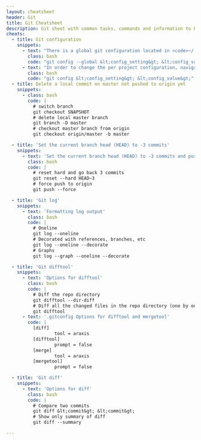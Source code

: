 ```yaml
---
layout: cheatsheet
header: Git
title: Git Cheatsheet
description: Git sheet with common tasks, commands and information to help manage version control with git.
cheats:
  - title: Git configuration
    snippets:
      - text: "There is a global git configuration located in <code>~/.gitconfig</code> and a per project configuration located at <code>&lt;project-path&gt;/.git/config</code>. In order to change the global config edit the corresponding file use the following command"
        class: bash
        code: "git config --global &lt;config_setting&gt; &lt;config_value&gt;"
      - text: "In order to change the per project configuration, navigate into the project directory and use the following command"
        class: bash
        code: "git config &lt;config_setting&gt; &lt;config_value&gt;"
  - title: Delete a local commit on master not pushed to origin yet
    snippets:
      - class: bash
        code: |
          # switch branch
          git checkout SNAPSHOT
          # delete local master branch
          git branch -D master
          # checkout master branch from origin
          git checkout origin/master -b master

  - title: 'Set the current branch head (HEAD) to -3 commits'
    snippets:
      - text: 'Set the current branch head (HEAD) to -3 commits and push to origin'
        class: bash
        code: |
          # reset hard and go back 3 commits
          git reset --hard HEAD~3
          # force push to origin
          git push --force

  - title: 'Git log'
    snippets:
      - text: 'Formatting log output'
        class: bash
        code: |
          # Oneline
          git log --oneline
          # Decorated with references, branches, etc
          git log --oneline --decorate
          # Graphs
          git log --graph --oneline --decorate

  - title: 'Git difftool'
    snippets:
      - text: 'Options for difftool'
        class: bash
        code: |
          # Diff the repo directory
          git difftool --dir-diff
          # Diff all the changed files in the repo directory (one by one)
          git difftool
      - text: '.gitconfig Options for difftool and mergetool'
        code: |
          [diff]
                  tool = araxis
          [difftool]
                  prompt = false
          [merge]
                  tool = araxis
          [mergetool]
                  prompt = false

  - title: 'Git diff'
    snippets:
      - text: 'Options for diff'
        class: bash
        code: |
          # Compare two commits
          git diff &lt;commit&gt; &lt;commit&gt;
          # Show only summary of diff
          git diff --summary

---
```


